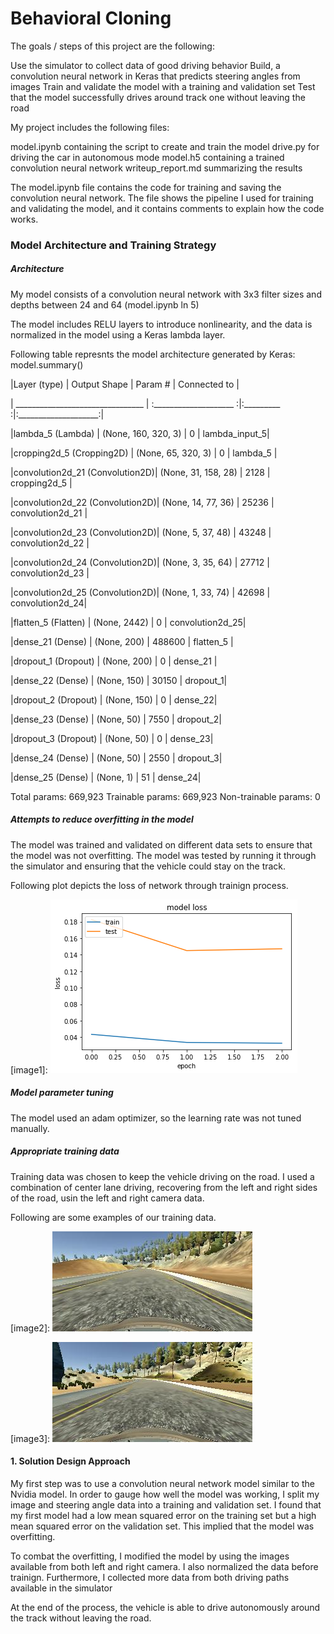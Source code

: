 # Behavioral Cloning

The goals / steps of this project are the following:

Use the simulator to collect data of good driving behavior
Build, a convolution neural network in Keras that predicts steering angles from images
Train and validate the model with a training and validation set
Test that the model successfully drives around track one without leaving the road

My project includes the following files:

model.ipynb containing the script to create and train the model
drive.py for driving the car in autonomous mode
model.h5 containing a trained convolution neural network
writeup_report.md  summarizing the results

The model.ipynb file contains the code for training and saving the convolution neural network. The file shows the pipeline I used for training and validating the model, and it contains comments to explain how the code works.

### Model Architecture and Training Strategy

##### Architecture
My model consists of a convolution neural network with 3x3 filter sizes and depths between 24 and 64 (model.ipynb ln 5)

The model includes RELU layers to introduce nonlinearity, and the data is normalized in the model using a Keras lambda layer.

Following table represnts the model architecture generated by Keras: model.summary()

|Layer (type)                    | Output Shape         | Param #   | Connected to         |

| ________________________________ | :____________________ :|:_________ :|:____________________:|

|lambda_5 (Lambda)               | (None, 160, 320, 3)  | 0         |  lambda_input_5| 

|cropping2d_5 (Cropping2D)       | (None, 65, 320, 3)   | 0         |  lambda_5     |

|convolution2d_21 (Convolution2D)| (None, 31, 158, 28)  | 2128      |  cropping2d_5 | 

|convolution2d_22 (Convolution2D)| (None, 14, 77, 36)   | 25236     |  convolution2d_21 | 

|convolution2d_23 (Convolution2D)| (None, 5, 37, 48)    | 43248     |  convolution2d_22 |

|convolution2d_24 (Convolution2D)| (None, 3, 35, 64)    | 27712     |  convolution2d_23 |

|convolution2d_25 (Convolution2D)| (None, 1, 33, 74)    | 42698     |  convolution2d_24|

|flatten_5 (Flatten)             | (None, 2442)         | 0         |  convolution2d_25| 

|dense_21 (Dense)                | (None, 200)          | 488600    |  flatten_5 |  

|dropout_1 (Dropout)             | (None, 200)          | 0         |  dense_21 | 

|dense_22 (Dense)                | (None, 150)          | 30150     |  dropout_1|  

|dropout_2 (Dropout)             | (None, 150)          | 0         |  dense_22| 

|dense_23 (Dense)                | (None, 50)           | 7550      |  dropout_2|

|dropout_3 (Dropout)             | (None, 50)           | 0         |  dense_23|  

|dense_24 (Dense)                | (None, 50)           | 2550      |  dropout_3|  

|dense_25 (Dense)                | (None, 1)            | 51        |  dense_24|                   


Total params: 669,923
Trainable params: 669,923
Non-trainable params: 0

##### Attempts to reduce overfitting in the model

The model was trained and validated on different data sets to ensure that the model was not overfitting. The model was tested by running it through the simulator and ensuring that the vehicle could stay on the track.

Following plot depicts the loss of network through trainign process.

[image1]: ![alt text](./model_loss.png "model_loss")

##### Model parameter tuning

The model used an adam optimizer, so the learning rate was not tuned manually.

##### Appropriate training data

Training data was chosen to keep the vehicle driving on the road. I used a combination of center lane driving, recovering from the left and right sides of the road, usin the left and right camera data. 

Following are some examples of our training data.


[image2]: ![alt text](./2017_08_20_03_41_01_174.jpg "First training example")

[image3]: ![alt text](./2017_08_20_03_41_29_851.jpg "Second training example")


#### 1. Solution Design Approach

My first step was to use a convolution neural network model similar to the Nvidia model. In order to gauge how well the model was working, I split my image and steering angle data into a training and validation set. I found that my first model had a low mean squared error on the training set but a high mean squared error on the validation set. This implied that the model was overfitting.

To combat the overfitting, I modified the model by using the images available from both left and right camera. I also normalized the data before trainign. Furthermore, I collected more data from both driving paths available in the simulator 

At the end of the process, the vehicle is able to drive autonomously around the track without leaving the road.
